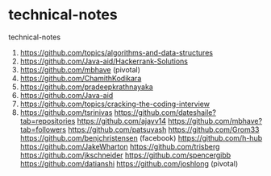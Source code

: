 # technical-notes
technical-notes
1. https://github.com/topics/algorithms-and-data-structures
2. https://github.com/Java-aid/Hackerrank-Solutions
3. https://github.com/mbhave (pivotal)
4. https://github.com/ChamithKodikara
5. https://github.com/pradeepkrathnayaka
6. https://github.com/Java-aid
7. https://github.com/topics/cracking-the-coding-interview
8. https://github.com/tsrinivas
https://github.com/dateshaile?tab=repositories
https://github.com/ajayv14
https://github.com/mbhave?tab=followers
https://github.com/patsuyash
https://github.com/Grom33
https://github.com/benjchristensen (facebook)
https://github.com/h-hub
https://github.com/JakeWharton
https://github.com/trisberg
https://github.com/jkschneider
https://github.com/spencergibb
https://github.com/datianshi
https://github.com/joshlong (pivotal)
